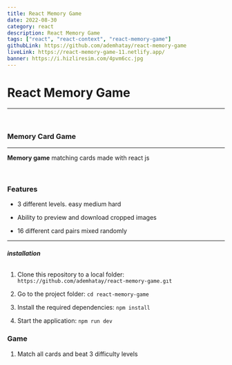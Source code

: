 ```yaml
---
title: React Memory Game
date: 2022-08-30
category: react
description: React Memory Game
tags: ["react", "react-context", "react-memory-game"]
githubLink: https://github.com/ademhatay/react-memory-game
liveLink: https://react-memory-game-11.netlify.app/
banner: https://i.hizliresim.com/4pvm6cc.jpg
---
```


# React Memory Game
---

<br />

<h3><strong>Memory Card Game</strong></h3><hr><p><strong>Memory game</strong> matching cards made with react js</p><br/><h3><strong>Features</strong></h3><ul><li><p>3 different levels. easy medium hard</p></li><li><p>Ability to preview and download cropped images</p></li><li><p>16 different card pairs mixed randomly</p></li></ul><hr><h6><strong>installation</strong></h6><ol><li><p>Clone this repository to a local folder:<strong> </strong><code>https://github.com/ademhatay/react-memory-game.gıt</code></p></li><li><p>Go to the project folder: <code>cd react-memory-game</code></p></li><li><p>Install the required dependencies: <code>npm install</code></p></li><li><p>Start the application: <code>npm run dev</code></p></li></ol><h3><strong>Game</strong></h3><ol><li><p>Match all cards and beat 3 difficulty levels</p></li></ol>
